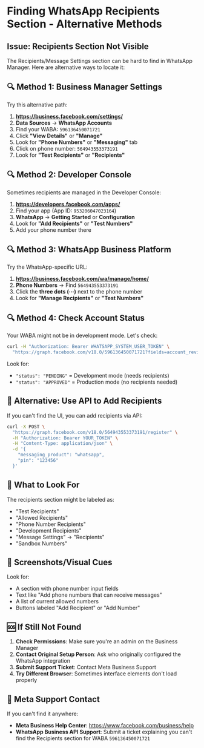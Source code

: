 # Finding WhatsApp Recipients Section - Alternative Methods

## Issue: Recipients Section Not Visible

The Recipients/Message Settings section can be hard to find in WhatsApp Manager. Here are alternative ways to locate it:

## 🔍 **Method 1: Business Manager Settings**

Try this alternative path:

1. **https://business.facebook.com/settings/**
2. **Data Sources** → **WhatsApp Accounts**
3. Find your WABA: `596136450071721`
4. Click **"View Details"** or **"Manage"**
5. Look for **"Phone Numbers"** or **"Messaging"** tab
6. Click on phone number: `564943553373191`
7. Look for **"Test Recipients"** or **"Recipients"**

## 🔍 **Method 2: Developer Console**

Sometimes recipients are managed in the Developer Console:

1. **https://developers.facebook.com/apps/**
2. Find your app (App ID: `953206047023164`)
3. **WhatsApp** → **Getting Started** or **Configuration**
4. Look for **"Add Recipients"** or **"Test Numbers"**
5. Add your phone number there

## 🔍 **Method 3: WhatsApp Business Platform**

Try the WhatsApp-specific URL:

1. **https://business.facebook.com/wa/manage/home/**
2. **Phone Numbers** → Find `564943553373191`
3. Click the **three dots (⋯)** next to the phone number
4. Look for **"Manage Recipients"** or **"Test Numbers"**

## 🔍 **Method 4: Check Account Status**

Your WABA might not be in development mode. Let's check:

```bash
curl -H "Authorization: Bearer WHATSAPP_SYSTEM_USER_TOKEN" \
  "https://graph.facebook.com/v18.0/596136450071721?fields=account_review_status,status"
```

Look for:
- `"status": "PENDING"` = Development mode (needs recipients)
- `"status": "APPROVED"` = Production mode (no recipients needed)

## 🚀 **Alternative: Use API to Add Recipients**

If you can't find the UI, you can add recipients via API:

```bash
curl -X POST \
  "https://graph.facebook.com/v18.0/564943553373191/register" \
  -H "Authorization: Bearer YOUR_TOKEN" \
  -H "Content-Type: application/json" \
  -d '{
    "messaging_product": "whatsapp",
    "pin": "123456"
  }'
```

## 🎯 **What to Look For**

The recipients section might be labeled as:
- "Test Recipients"
- "Allowed Recipients"  
- "Phone Number Recipients"
- "Development Recipients"
- "Message Settings" → "Recipients"
- "Sandbox Numbers"

## 📱 **Screenshots/Visual Cues**

Look for:
- A section with phone number input fields
- Text like "Add phone numbers that can receive messages"
- A list of current allowed numbers
- Buttons labeled "Add Recipient" or "Add Number"

## 🆘 **If Still Not Found**

1. **Check Permissions**: Make sure you're an admin on the Business Manager
2. **Contact Original Setup Person**: Ask who originally configured the WhatsApp integration
3. **Submit Support Ticket**: Contact Meta Business Support
4. **Try Different Browser**: Sometimes interface elements don't load properly

## 📧 **Meta Support Contact**

If you can't find it anywhere:
- **Meta Business Help Center**: https://www.facebook.com/business/help
- **WhatsApp Business API Support**: Submit a ticket explaining you can't find the Recipients section for WABA `596136450071721` 